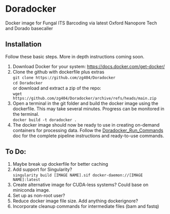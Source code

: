 # Doradocker
Docker image for Fungal ITS Barcoding via latest Oxford Nanopore Tech and Dorado basecaller

## Installation
Follow these basic steps. More in depth instructions coming soon.
1. Download Docker for your system: https://docs.docker.com/get-docker/
2. Clone the github with dockerfile plus extras  
`git clone https://github.com/zg404/Doradocker`  
`cd Doradocker`  
or download and extract a zip of the repo:  
`wget https://github.com/zg404/Doradocker/archive/refs/heads/main.zip`  
3. Open a terminal in the git folder and build the docker image using the dockerfile. This may take several minutes. Progress can be monitored in the terminal.    
`docker build -t doradocker .`  
4. The docker image should now be ready to use in creating on-demand containers for processing data. Follow the [Doradocker_Run_Commands](https://github.com/zg404/Doradocker/blob/main/Doradocker_Run_Commands.md) doc for the complete pipeline instructions and ready-to-use commands. 


## To Do:
1. Maybe break up dockerfile for better caching
2. Add support for Singularity?  
  `singularity build [IMAGE NAME].sif docker-daemon://[IMAGE NAME]:latest`
3. Create alternative image for CUDA-less systems? Could base on miniconda image.
4. Set up as non-root user?
5. Reduce docker image file size. Add anything dockerignore?
6. Incorporate cleanup commands for intermediate files (bam and fastq)
